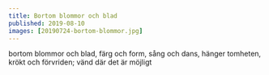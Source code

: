 ```yaml
---
title: Bortom blommor och blad
published: 2019-08-10
images: [20190724-bortom-blommor.jpg]
---
```


bortom blommor och blad, färg och form, sång och dans, hänger tomheten, krökt och förvriden; vänd där det är möjligt
